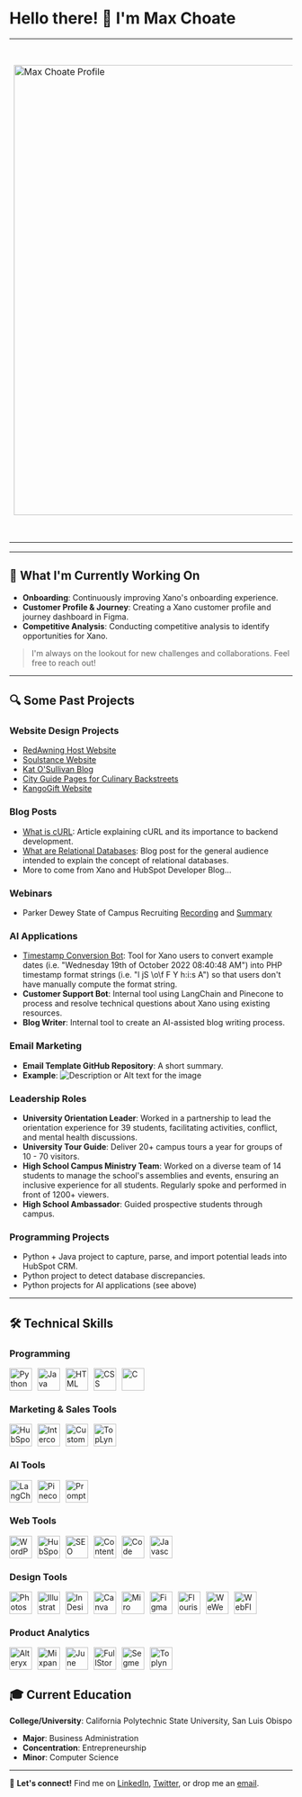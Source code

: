 # Hello there! 👋 I'm Max Choate

<table>
<tr>
<td> <img src="Max Choate Profile.png" alt="Max Choate Profile" width="800"/> </td>
<td>

Growing up in a family of entrepreneurs, the entrepreneurial mindset is ingrained in me. My fascination with technology has been a constant, and over the years, I've channeled this passion into various projects and roles spanning website design, product management, and beyond.

Through these experiences, I've recognized that I am a builder. I am deeply passionate about working across disciplines to plan, develop, and enhance customer-centric technology products and services.

</td>
</tr>
</table>


---

## 🌱 What I'm Currently Working On

- **Onboarding**: Continuously improving Xano's onboarding experience.
- **Customer Profile & Journey**: Creating a Xano customer profile and journey dashboard in Figma.
- **Competitive Analysis**: Conducting competitive analysis to identify opportunities for Xano.

> I'm always on the lookout for new challenges and collaborations. Feel free to reach out!

---

## 🔍 Some Past Projects

### Website Design Projects

- [RedAwning Host Website](https://host.redawning.com/)
- [Soulstance Website](https://www.soulstance.com/)
- [Kat O'Sullivan Blog](https://katosullivan.com/blog-homepage/)
- [City Guide Pages for Culinary Backstreets](https://culinarybackstreets.com/category/cities-category/lisbon/)
- [KangoGift Website](https://www.kangogift.com/)

### Blog Posts

- [What is cURL](https://www.xano.com/blog/what-is-curl/): Article explaining cURL and its importance to backend development.
- [What are Relational Databases](https://www.xano.com/blog/what-are-relational-databases/): Blog post for the general audience intended to explain the concept of relational databases.
- More to come from Xano and HubSpot Developer Blog...

### Webinars

- Parker Dewey State of Campus Recruiting [Recording](https://www.youtube.com/watch?v=BWZ0bKVW0OE/) and [Summary](https://info.parkerdewey.com/campus-recruiting-call-what-students-want/)

### AI Applications

- [Timestamp Conversion Bot](https://www.test.com/): Tool for Xano users to convert example dates (i.e. "Wednesday 19th of October 2022 08:40:48 AM") into PHP timestamp format strings (i.e. "l jS \o\f F Y h:i:s A") so that users don't have manually compute the format string.
- **Customer Support Bot**: Internal tool using LangChain and Pinecone to process and resolve technical questions about Xano using existing resources.
- **Blog Writer**: Internal tool to create an AI-assisted blog writing process.

### Email Marketing

- **Email Template GitHub Repository**: A short summary.
- **Example**: 
  ![Description or Alt text for the image](URL_FOR_SCREENSHOT_IMAGE)


### Leadership Roles

- **University Orientation Leader**: Worked in a partnership to lead the orientation experience for 39 students, facilitating activities, conflict, and mental health discussions.
- **University Tour Guide**: Deliver 20+ campus tours a year for groups of 10 - 70 visitors.
- **High School Campus Ministry Team**: Worked on a diverse team of 14 students to manage the school's assemblies and events, ensuring an inclusive experience for all students. Regularly spoke and performed in front of 1200+ viewers.
- **High School Ambassador**: Guided prospective students through campus.


### Programming Projects
- Python + Java project to capture, parse, and import potential leads into HubSpot CRM.
- Python project to detect database discrepancies.
- Python projects for AI applications (see above)




---

## 🛠 Technical Skills

### Programming

<img src="https://www.python.org/static/community_logos/python-logo-master-v3-TM.png" alt="Python" height="40" style="margin-right:10px;"/><img src="https://www.oracle.com/a/ocom/img/cb71-java-logo.png" alt="Java" height="40" style="margin-right:10px;"/><img src="https://www.w3.org/html/logo/downloads/HTML5_Logo_512.png" alt="HTML" height="40" style="margin-right:10px;"/><img src="https://cdn.freebiesupply.com/logos/large/2x/css3-logo-png-transparent.png" alt="CSS" height="40" style="margin-right:10px;"/><img src="https://cdn.iconscout.com/icon/free/png-512/c-programming-569564.png" alt="C" height="40" style="margin-right:10px;"/>

### Marketing & Sales Tools

<img src="https://cdn.freebiesupply.com/logos/large/2x/hubspot-logo-png-transparent.png" alt="HubSpot" height="40" style="margin-right:10px;"/><img src="https://cdn.freebiesupply.com/logos/large/2x/intercom-logo-png-transparent.png" alt="Intercom" height="40" style="margin-right:10px;"/><img src="https://cdn.freebiesupply.com/logos/large/2x/customer-io-logo-png-transparent.png" alt="Customer.io" height="40" style="margin-right:10px;"/><img src="https://toplyne.com/wp-content/uploads/2021/03/toplyne-logo.png" alt="TopLyne" height="40" style="margin-right:10px;"/>

### AI Tools

<img src="https://langchain.ai/wp-content/uploads/2021/06/LangChain-Logo-1.png" alt="LangChain" height="40" style="margin-right:10px;"/><img src="https://www.pinecone.io/static/images/logo.png" alt="Pinecone" height="40" style="margin-right:10px;"/><img src="https://prompt.engineering/wp-content/uploads/2021/05/Prompt-Engineering-Logo.png" alt="Prompt Engineering" height="40" style="margin-right:10px;"/>

### Web Tools

<img src="https://cdn.freebiesupply.com/logos/large/2x/wordpress-logo-png-transparent.png" alt="WordPress" height="40" style="margin-right:10px;"/><img src="https://cdn.freebiesupply.com/logos/large/2x/hubspot-logo-png-transparent.png" alt="HubSpot Web" height="40" style="margin-right:10px;"/><img src="https://cdn.freebiesupply.com/logos/large/2x/seo-logo-png-transparent.png" alt="SEO" height="40" style="margin-right:10px;"/><img src="https://cdn.freebiesupply.com/logos/large/2x/wordpress-logo-png-transparent.png" alt="Content Management Systems" height="40" style="margin-right:10px;"/><img src="https://cdn.freebiesupply.com/logos/large/2x/github-icon-logo-png-transparent.png" alt="Code Libraries" height="40" style="margin-right:10px;"/><img src="https://cdn.freebiesupply.com/logos/large/2x/javascript-logo-png-transparent.png" alt="Javascript" height="40" style="margin-right:10px;"/>

### Design Tools

<img src="https://cdn.freebiesupply.com/logos/large/2x/photoshop-cc-logo-png-transparent.png" alt="Photoshop" height="40" style="margin-right:10px;"/><img src="https://cdn.freebiesupply.com/logos/large/2x/adobe-illustrator-cc-logo-png-transparent.png" alt="Illustrator" height="40" style="margin-right:10px;"/><img src="https://cdn.freebiesupply.com/logos/large/2x/adobe-indesign-cc-logo-png-transparent.png" alt="InDesign" height="40" style="margin-right:10px;"/><img src="https://cdn.freebiesupply.com/logos/large/2x/canva-logo-png-transparent.png" alt="Canva" height="40" style="margin-right:10px;"/><img src="https://cdn.freebiesupply.com/logos/large/2x/miro-logo-png-transparent.png" alt="Miro" height="40" style="margin-right:10px;"/><img src="https://cdn.freebiesupply.com/logos/large/2x/figma-1-logo-png-transparent.png" alt="Figma" height="40" style="margin-right:10px;"/><img src="https://cdn.freebiesupply.com/logos/large/2x/flourish-logo-png-transparent.png" alt="Flourish" height="40" style="margin-right:10px;"/><img src="https://weweb.io/wp-content/uploads/2021/03/weweb-logo.png" alt="WeWeb" height="40" style="margin-right:10px;"/><img src="https://cdn.freebiesupply.com/logos/large/2x/webflow-logo-png-transparent.png" alt="WebFlow" height="40" style="margin-right:10px;"/>

### Product Analytics

<img src="https://cdn.freebiesupply.com/logos/large/2x/alteryx-logo-png-transparent.png" alt="Alteryx" height="40" style="margin-right:10px;"/><img src="https://cdn.freebiesupply.com/logos/large/2x/mixpanel-logo-png-transparent.png" alt="Mixpanel" height="40" style="margin-right:10px;"/><img src="https://cdn.freebiesupply.com/logos/large/2x/june-logo-png-transparent.png" alt="June" height="40" style="margin-right:10px;"/><img src="https://cdn.freebiesupply.com/logos/large/2x/fullstory-logo-png-transparent.png" alt="FullStory" height="40" style="margin-right:10px;"/><img src="https://cdn.freebiesupply.com/logos/large/2x/segment-logo-png-transparent.png" alt="Segment" height="40" style="margin-right:10px;"/><img src="https://toplyne.com/wp-content/uploads/2021/03/toplyne-logo.png" alt="Toplyne Analytics" height="40" style="margin-right:10px;"/>






## 🎓 Current Education

**College/University**: California Polytechnic State University, San Luis Obispo

- **Major**: Business Administration
- **Concentration**: Entrepreneurship
- **Minor**: Computer Science

---

🔗 **Let's connect!** Find me on [LinkedIn](#), [Twitter](#), or drop me an [email](mailto:youremail@example.com).

